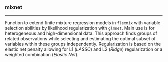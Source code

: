 ### **mixnet**
<hr>

Function to extend finite mixture regression models in `flexmix` with variable selection abilities by likelihood regularization with `glmnet`. Main use is for heterogeneous and high-dimensional data. 
This approach finds groups of related observations while selecting and estimating the optimal subset of variables within these groups independently. Regularization is based on the elastic net penalty allowing for L1 (*LASSO*) and L2 (*Ridge*) regularization or a weighted combination (*Elastic Net*). 
